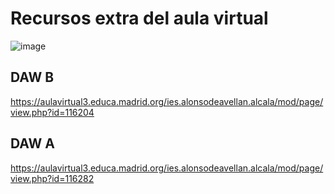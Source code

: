 # Recursos extra del aula virtual
![image](https://github.com/profeMelola/LM-07-2023-24/assets/91023374/25dbefa1-8328-4957-9cd2-8de57224e374)


## DAW B
https://aulavirtual3.educa.madrid.org/ies.alonsodeavellan.alcala/mod/page/view.php?id=116204

## DAW A
https://aulavirtual3.educa.madrid.org/ies.alonsodeavellan.alcala/mod/page/view.php?id=116282
